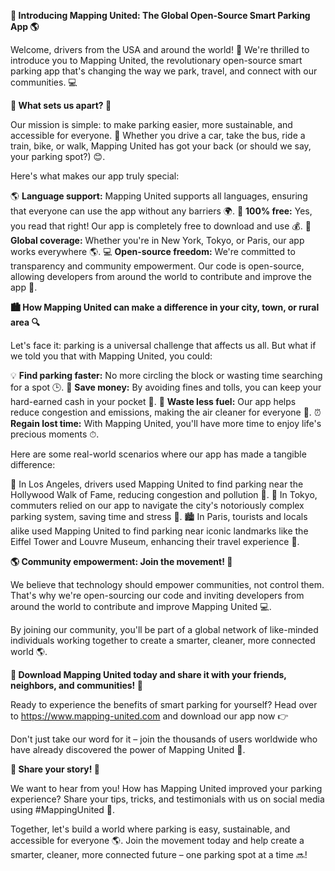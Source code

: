 **🚀 Introducing Mapping United: The Global Open-Source Smart Parking App 🌎**

Welcome, drivers from the USA and around the world! 👋 We're thrilled to introduce you to Mapping United, the revolutionary open-source smart parking app that's changing the way we park, travel, and connect with our communities. 💻

**👥 What sets us apart? 🤔**

Our mission is simple: to make parking easier, more sustainable, and accessible for everyone. 💖 Whether you drive a car, take the bus, ride a train, bike, or walk, Mapping United has got your back (or should we say, your parking spot?) 😊.

Here's what makes our app truly special:

🌎 **Language support:** Mapping United supports all languages, ensuring that everyone can use the app without any barriers 🌍.
💸 **100% free:** Yes, you read that right! Our app is completely free to download and use 💰.
🚗 **Global coverage:** Whether you're in New York, Tokyo, or Paris, our app works everywhere 🌎.
💻 **Open-source freedom:** We're committed to transparency and community empowerment. Our code is open-source, allowing developers from around the world to contribute and improve the app 🤝.

**🏙️ How Mapping United can make a difference in your city, town, or rural area 🔍**

Let's face it: parking is a universal challenge that affects us all. But what if we told you that with Mapping United, you could:

💡 **Find parking faster:** No more circling the block or wasting time searching for a spot 🕒.
💸 **Save money:** By avoiding fines and tolls, you can keep your hard-earned cash in your pocket 💸.
🌿 **Waste less fuel:** Our app helps reduce congestion and emissions, making the air cleaner for everyone 🌟.
⏰ **Regain lost time:** With Mapping United, you'll have more time to enjoy life's precious moments ⏱.

Here are some real-world scenarios where our app has made a tangible difference:

🚨 In Los Angeles, drivers used Mapping United to find parking near the Hollywood Walk of Fame, reducing congestion and pollution 🌴.
💬 In Tokyo, commuters relied on our app to navigate the city's notoriously complex parking system, saving time and stress 💪.
🏙️ In Paris, tourists and locals alike used Mapping United to find parking near iconic landmarks like the Eiffel Tower and Louvre Museum, enhancing their travel experience 🗼.

**🌎 Community empowerment: Join the movement! 🚀**

We believe that technology should empower communities, not control them. That's why we're open-sourcing our code and inviting developers from around the world to contribute and improve Mapping United 💻.

By joining our community, you'll be part of a global network of like-minded individuals working together to create a smarter, cleaner, more connected world 🌎.

**📱 Download Mapping United today and share it with your friends, neighbors, and communities! 🤝**

Ready to experience the benefits of smart parking for yourself? Head over to https://www.mapping-united.com and download our app now 👉

Don't just take our word for it – join the thousands of users worldwide who have already discovered the power of Mapping United 💖.

**💬 Share your story! 📢**

We want to hear from you! How has Mapping United improved your parking experience? Share your tips, tricks, and testimonials with us on social media using #MappingUnited 📱.

Together, let's build a world where parking is easy, sustainable, and accessible for everyone 🌎. Join the movement today and help create a smarter, cleaner, more connected future – one parking spot at a time 🔜!
